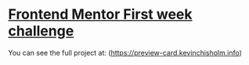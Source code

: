 # <ins>Frontend Mentor First week challenge</ins>

You can see the full project at:
(https://preview-card.kevinchisholm.info)

